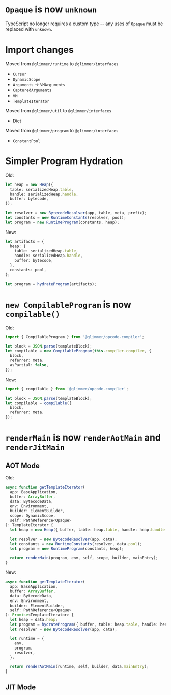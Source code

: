 # `Opaque` is now `unknown`

TypeScript no longer requires a custom type -- any uses of `Opaque` must be replaced with `unknown`.

# Import changes

Moved from `@glimmer/runtime` to `@glimmer/interfaces`

- `Cursor`
- `DynamicScope`
- `Arguments` -> `VMArguments`
- `CapturedArguments`
- `VM`
- `TemplateIterator`

Moved from `@glimmer/util` to `@glimmer/interfaces`

- Dict

Moved from `@glimmer/program` to `@glimmer/interfaces`

- `ConstantPool`

# Simpler Program Hydration

Old:

```ts
let heap = new Heap({
  table: serializedHeap.table,
  handle: serializedHeap.handle,
  buffer: bytecode,
});

let resolver = new BytecodeResolver(app, table, meta, prefix);
let constants = new RuntimeConstants(resolver, pool);
let program = new RuntimeProgram(constants, heap);
```

New:

```ts
let artifacts = {
  heap: {
    table: serializedHeap.table,
    handle: serializedHeap.handle,
    buffer: bytecode,
  },
  constants: pool,
};

let program = hydrateProgram(artifacts);
```

# `new CompilableProgram` is now `compilable()`

Old:

```ts
import { CompilableProgram } from '@glimmer/opcode-compiler';

let block = JSON.parse(templateBlock);
let compilable = new CompilableProgram(this.compiler.compiler, {
  block,
  referrer: meta,
  asPartial: false,
});
```

New:

```ts
import { compilable } from '@glimmer/opcode-compiler';

let block = JSON.parse(templateBlock);
let compilable = compilable({
  block,
  referrer: meta,
});
```

# `renderMain` is now `renderAotMain` and `renderJitMain`

## AOT Mode

Old:

```ts
async function getTemplateIterator(
  app: BaseApplication,
  buffer: ArrayBuffer,
  data: BytecodeData,
  env: Environment,
  builder: ElementBuilder,
  scope: DynamicScope,
  self: PathReference<Opaque>
): TemplateIterator {
  let heap = new Heap({ buffer, table: heap.table, handle: heap.handle });

  let resolver = new BytecodeResolver(app, data);
  let constants = new RuntimeConstants(resolver, data.pool);
  let program = new RuntimeProgram(constants, heap);

  return renderMain(program, env, self, scope, builder, mainEntry);
}
```

New:

```ts
async function getTemplateIterator(
  app: BaseApplication,
  buffer: ArrayBuffer,
  data: BytecodeData,
  env: Environment,
  builder: ElementBuilder,
  self: PathReference<Opaque>
): Promise<TemplateIterator> {
  let heap = data.heap;
  let program = hydrateProgram({ buffer, table: heap.table, handle: heap.handle });
  let resolver = new BytecodeResolver(app, data);

  let runtime = {
    env,
    program,
    resolver,
  };

  return renderAotMain(runtime, self, builder, data.mainEntry);
}
```

## JIT Mode
